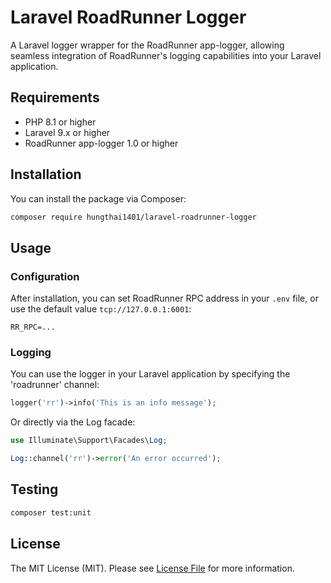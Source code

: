 # Laravel RoadRunner Logger

A Laravel logger wrapper for the RoadRunner app-logger, allowing seamless integration of RoadRunner's logging capabilities into your Laravel application.

## Requirements

- PHP 8.1 or higher
- Laravel 9.x or higher
- RoadRunner app-logger 1.0 or higher

## Installation

You can install the package via Composer:

```bash
composer require hungthai1401/laravel-roadrunner-logger
```

## Usage

### Configuration

After installation, you can set RoadRunner RPC address in your `.env` file, or use the default value `tcp://127.0.0.1:6001`:

```env
RR_RPC=...
```

### Logging

You can use the logger in your Laravel application by specifying the 'roadrunner' channel:

```php
logger('rr')->info('This is an info message');
```

Or directly via the Log facade:

```php
use Illuminate\Support\Facades\Log;

Log::channel('rr')->error('An error occurred');
```

## Testing

```bash
composer test:unit
```

## License

The MIT License (MIT). Please see [License File](LICENSE) for more information.
